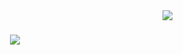 <img align="right" src="https://visitor-badge.laobi.icu/badge?page_id=itsNaleeka.itsNaleeka&left_text=Visitors" />

<h1 align="center"> 
  <img src="https://readme-typing-svg.demolab.com?font=Fira+Code&weight=700&size=35&duration=4000&pause=1000&color=36B828&background=0D1117&center=true&width=435&lines=Hello+Fellow+Traveler!;It's+Naleeka+%F0%9F%91%BD](https://readme-typing-svg.demolab.com?font=Fira+Code&weight=700&size=35&duration=4000&pause=1000&color=36B828&background=0D1117&width=485&height=72&lines=Hello+Fellow+Traveler!;It's+Naleeka+%F0%9F%91%BD" />
</h1>
